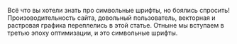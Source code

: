 Всё что вы хотели знать про символьные шрифты, но боялись спросить!
Произоводительность сайта, довольный пользователь, векторная и растровая графика
переплелись в этой статье. Отныне мы вступаем в третью эпоху оптимизации, и это
символьные шрифты.
